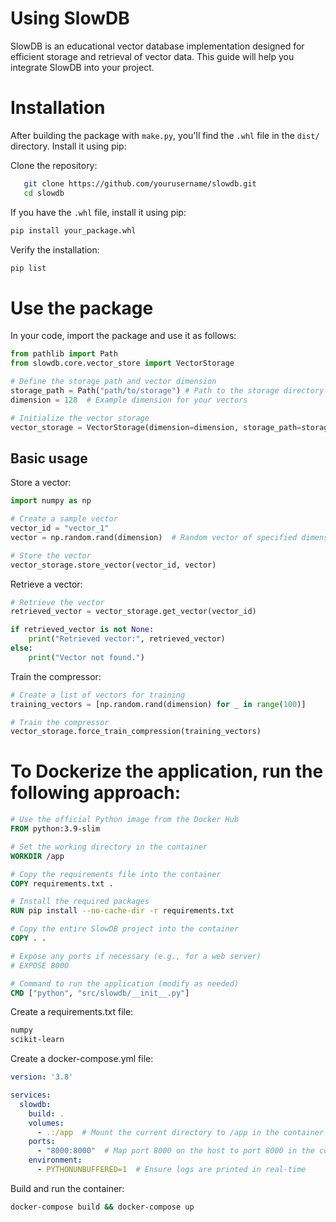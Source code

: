 # Using SlowDB


SlowDB is an educational vector database implementation designed for efficient storage and retrieval of vector data. This guide will help you integrate SlowDB into your project.

# Installation

After building the package with `make.py`, you'll find the `.whl` file in the `dist/` directory. Install it using pip:

Clone the repository:

```bash
   git clone https://github.com/yourusername/slowdb.git
   cd slowdb
```

If you have the `.whl` file, install it using pip:
```bash
pip install your_package.whl
```
Verify the installation:
```bash
pip list
```

# Use the package

In your code, import the package and use it as follows:

```python
from pathlib import Path
from slowdb.core.vector_store import VectorStorage

# Define the storage path and vector dimension
storage_path = Path("path/to/storage") # Path to the storage directory
dimension = 128  # Example dimension for your vectors

# Initialize the vector storage
vector_storage = VectorStorage(dimension=dimension, storage_path=storage_path)
```

## Basic usage

Store a vector:

```python
import numpy as np

# Create a sample vector
vector_id = "vector_1"
vector = np.random.rand(dimension)  # Random vector of specified dimension

# Store the vector
vector_storage.store_vector(vector_id, vector)
```

Retrieve a vector:

```python
# Retrieve the vector
retrieved_vector = vector_storage.get_vector(vector_id)

if retrieved_vector is not None:
    print("Retrieved vector:", retrieved_vector)
else:
    print("Vector not found.")
```

Train the compressor:

```python
# Create a list of vectors for training
training_vectors = [np.random.rand(dimension) for _ in range(100)]

# Train the compressor
vector_storage.force_train_compression(training_vectors)
```

# To Dockerize the application, run the following approach:

```Dockerfile
# Use the official Python image from the Docker Hub
FROM python:3.9-slim

# Set the working directory in the container
WORKDIR /app

# Copy the requirements file into the container
COPY requirements.txt .

# Install the required packages
RUN pip install --no-cache-dir -r requirements.txt

# Copy the entire SlowDB project into the container
COPY . .

# Expose any ports if necessary (e.g., for a web server)
# EXPOSE 8000

# Command to run the application (modify as needed)
CMD ["python", "src/slowdb/__init__.py"]
```

Create a requirements.txt file:

```txt
numpy
scikit-learn
```

Create a docker-compose.yml file:
```yml
version: '3.8'

services:
  slowdb:
    build: .
    volumes:
      - .:/app  # Mount the current directory to /app in the container
    ports:
      - "8000:8000"  # Map port 8000 on the host to port 8000 in the container
    environment:
      - PYTHONUNBUFFERED=1  # Ensure logs are printed in real-time
```

Build and run the container:

```bash
docker-compose build && docker-compose up
```